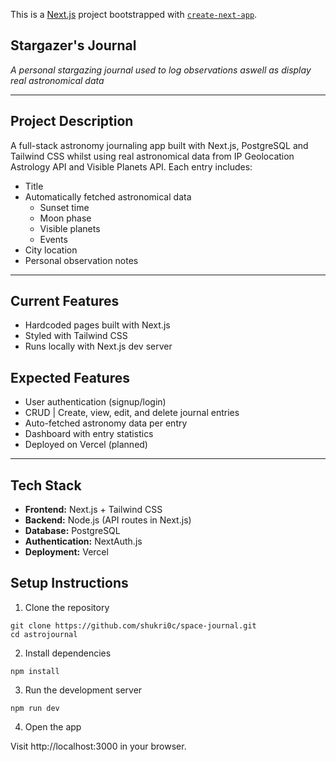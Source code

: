 This is a [Next.js](https://nextjs.org) project bootstrapped with [`create-next-app`](https://nextjs.org/docs/app/api-reference/cli/create-next-app).

## Stargazer's Journal

_A personal stargazing journal used to log observations aswell as display real astronomical data_

---

## Project Description

A full-stack astronomy journaling app built with Next.js, PostgreSQL and Tailwind CSS whilst using real astronomical data from IP Geolocation Astrology API and Visible Planets API.
Each entry includes:

- Title
- Automatically fetched astronomical data
  - Sunset time
  - Moon phase
  - Visible planets
  - Events
- City location
- Personal observation notes

---

## Current Features

- Hardcoded pages built with Next.js
- Styled with Tailwind CSS
- Runs locally with Next.js dev server

## Expected Features

- User authentication (signup/login)
- CRUD | Create, view, edit, and delete journal entries
- Auto-fetched astronomy data per entry
- Dashboard with entry statistics
- Deployed on Vercel (planned)

---

## Tech Stack

- **Frontend:** Next.js + Tailwind CSS
- **Backend:** Node.js (API routes in Next.js)
- **Database:** PostgreSQL
- **Authentication:** NextAuth.js
- **Deployment:** Vercel

## Setup Instructions

1. Clone the repository

```
git clone https://github.com/shukri0c/space-journal.git
cd astrojournal
```

2. Install dependencies

```
npm install
```

3. Run the development server

```
npm run dev
```

4. Open the app

Visit http://localhost:3000 in your browser.
